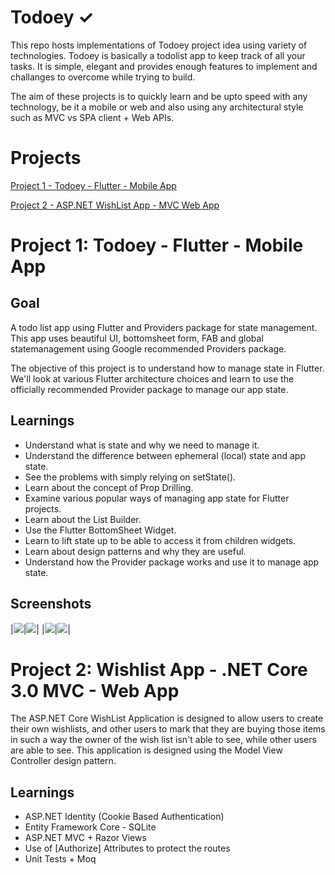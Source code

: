# Todoey ✓
This repo hosts implementations of Todoey project idea using variety of technologies. Todoey is basically a todolist app to keep track of all your tasks. It is simple, elegant and provides enough features to implement and challanges to overcome while trying to build.

The aim of these projects is to quickly learn and be upto speed with any technology, be it a mobile or web and also using any architectural style such as MVC vs SPA client + Web APIs.

# Projects
[Project 1 - Todoey - Flutter - Mobile App](#user-content-project-1-todoey---flutter---mobile-app)

[Project 2 - ASP.NET WishList App - MVC Web App](#user-content-project-2-wishlist-app---net-core-30-mvc---web-app)

# Project 1: Todoey - Flutter - Mobile App
## Goal
A todo list app using Flutter and Providers package for state management. This app uses beautiful UI, bottomsheet form, FAB and global statemanagement using Google recommended Providers package.

The objective of this project is to understand how to manage state in Flutter. We'll look at various Flutter architecture choices and learn to use the officially recommended Provider package to manage our app state.

## Learnings
- Understand what is state and why we need to manage it.
- Understand the difference between ephemeral (local) state and app state.
- See the problems with simply relying on setState().
- Learn about the concept of Prop Drilling.
- Examine various popular ways of managing app state for Flutter projects.
- Learn about the List Builder.
- Use the Flutter BottomSheet Widget.
- Learn to lift state up to be able to access it from children widgets.
- Learn about design patterns and why they are useful.
- Understand how the Provider package works and use it to manage app state.

## Screenshots

|<img src="https://github.com/dilipagheda/todoey_flutter/blob/master/todoey_flutter/screenshots/screen1.png?sanitize=true&raw=true" />|<img src="https://github.com/dilipagheda/todoey_flutter/blob/master/todoey_flutter/screenshots/screen2.png?sanitize=true&raw=true" />|
|<img src="https://github.com/dilipagheda/todoey_flutter/blob/master/todoey_flutter/screenshots/screen3.png?sanitize=true&raw=true" />|<img src="https://github.com/dilipagheda/todoey_flutter/blob/master/todoey_flutter/screenshots/screen4.png?sanitize=true&raw=true" />|

# Project 2: Wishlist App - .NET Core 3.0 MVC - Web App
The ASP.NET Core WishList Application is designed to allow users to create their own wishlists, and other users to mark that they are buying those items in such a way the owner of the wish list isn't able to see, while other users are able to see. This application is designed using the Model View Controller design pattern.

## Learnings
- ASP.NET Identity (Cookie Based Authentication)
- Entity Framework Core - SQLite
- ASP.NET MVC + Razor Views
- Use of [Authorize] Attributes to protect the routes
- Unit Tests + Moq 
